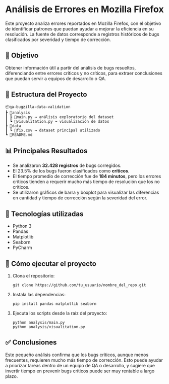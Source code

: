 # Análisis de Errores en Mozilla Firefox

Este proyecto analiza errores reportados en Mozilla Firefox, con el objetivo de identificar patrones que puedan ayudar a mejorar la eficiencia en su resolución. La fuente de datos corresponde a registros históricos de bugs clasificados por severidad y tiempo de corrección.

## 🎯 Objetivo

Obtener información útil a partir del análisis de bugs resueltos, diferenciando entre errores críticos y no críticos, para extraer conclusiones que puedan servir a equipos de desarrollo o QA.

## 📁 Estructura del Proyecto
 ```
📦qa-bugzilla-data-validation
┣ 📂analysis
┃ ┣ 📜main.py → análisis exploratorio del dataset
┃ ┗ 📜visualitation.py → visualización de datos
┣ 📂data
┃ ┗ 📜fix.csv → dataset principal utilizado
┗ 📜README.md
 ```

## 📊 Principales Resultados

- Se analizaron **32.428 registros** de bugs corregidos.
- El 23.5% de los bugs fueron clasificados como **críticos**.
- El tiempo promedio de corrección fue de **184 minutos**, pero los errores críticos tienden a requerir mucho más tiempo de resolución que los no críticos.
- Se utilizaron gráficos de barra y boxplot para visualizar las diferencias en cantidad y tiempo de corrección según la severidad del error.

## 🔧 Tecnologías utilizadas

- Python 3
- Pandas
- Matplotlib
- Seaborn
- PyCharm

## 🚀 Cómo ejecutar el proyecto

1. Clona el repositorio:
   ```
   git clone https://github.com/tu_usuario/nombre_del_repo.git
   ```
2. Instala las dependencias:
   ```
   pip install pandas matplotlib seaborn
   ```
3. Ejecuta los scripts desde la raíz del proyecto:
   ```
   python analysis/main.py
   python analysis/visualitation.py
   ```
## ✅ Conclusiones
Este pequeño análisis confirma que los bugs críticos, aunque menos frecuentes, requieren mucho más tiempo de corrección. Esto puede ayudar a priorizar tareas dentro de un equipo de QA o desarrollo, y sugiere que invertir tiempo en prevenir bugs críticos puede ser muy rentable a largo plazo.

